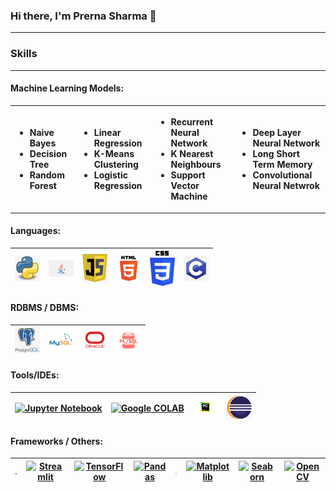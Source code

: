 ### Hi there, I'm Prerna Sharma 👋
---
### Skills
---
#### Machine Learning Models: 

<table>
<tr>
  <th style="text-align:left;"><ul><li> Naive Bayes </li><li> Decision Tree </li><li> Random Forest </li></ul></th>
  <th style="text-align:left;"><ul><li> Linear Regression </li><li> K-Means Clustering </li><li> Logistic Regression </li></ul></th>
  <th style="text-align:left;"><ul><li> Recurrent Neural Network </li><li> K Nearest Neighbours </li><li> Support Vector Machine </li></ul></th>
  <th style="text-align:left;"><ul><li> Deep Layer Neural Network </li><li> Long Short Term Memory </li><li> Convolutional Neural Netwrok </li></ul></th>
</tr>
</table>


#### Languages:

<table>
<thead>
<tr>
<th><a target="_blank" rel="noopener noreferrer nofollow" href="#"><img title="Python" alt="Python" src="https://github.com/sharma-prerna/sharma-prerna/blob/main/logos/python.jpg" style="max-width: 100%;" width="40px"></a>
</th>

<th><a target="_blank" rel="noopener noreferrer nofollow" href="#"><img title="Java" alt="Java" src="https://github.com/sharma-prerna/sharma-prerna/blob/main/logos/Java.png" style="max-width: 100%;" width="40px"></a>
</th>

<th><a target="_blank" rel="noopener noreferrer nofollow" href="#"><img alt="JS" title="JavaScript" src="https://github.com/sharma-prerna/sharma-prerna/blob/main/logos/javaScript.png" style="max-width: 100%;" width="40px"></a></th>

<th><a target="_blank" rel="noopener noreferrer nofollow" href="#"><img title="HTML" alt="HTML" src="https://github.com/sharma-prerna/sharma-prerna/blob/main/logos/html.png" style="max-width: 100%;" width="40px"></a></th>

<th><a target="_blank" rel="noopener noreferrer nofollow" href="#"><img title="CSS" alt="CSS" src="https://github.com/sharma-prerna/sharma-prerna/blob/main/logos/css.png" style="max-width: 100%;" width="40px"></a></th>

<th><a target="_blank" rel="noopener noreferrer nofollow" href="#"><img title="C" alt="C" src="https://github.com/sharma-prerna/sharma-prerna/blob/main/logos/c.jpg" style="max-width: 100%;" width="40px"></a></th>

</tr>
</thead>
</table>


#### RDBMS / DBMS:

<table>
<thead>
<tr>

<th><a target="_blank" rel="noopener noreferrer nofollow" href="#"><img title="postgreSQL" alt="postgreSQL" src="https://github.com/sharma-prerna/sharma-prerna/blob/main/logos/PostgreSQL.png" style="max-width: 100%;" width="40px"></a></th>

<th><a target="_blank" rel="noopener noreferrer nofollow" href="#"><img title="mySQL" alt="mySQL" src="https://github.com/sharma-prerna/sharma-prerna/blob/main/logos/mySql.png" style="max-width: 100%;" width="40px"></a></th>

<th><a target="_blank" rel="noopener noreferrer nofollow" href="#"><img title="Oracle" alt="Oracle" src="https://github.com/sharma-prerna/sharma-prerna/blob/main/logos/oracle.png" style="max-width: 100%;" width="40px"></a></th>

<th><a target="_blank" rel="noopener noreferrer nofollow" href="#"><img title="PL/SQL" alt="PL/SQL" src="https://github.com/sharma-prerna/sharma-prerna/blob/main/logos/plsql.png" style="max-width: 100%;" width="40px"></a></th>

</tr>
</thead>
</table>


#### Tools/IDEs:

<table>
<thead>
<tr>

<th><a target="_blank" rel="noopener noreferrer nofollow" href="#"><img title="Jupyter Notebook" alt="Jupyter Notebook" src="https://github.com/sharma-prerna/sharma-prerna/blob/main/logos/jupyternotebook.png" style="max-width: 100%;" width="40px"></a></th>

<th><a target="_blank" rel="noopener noreferrer nofollow" href="#"><img title="Google COLAB" alt="Google COLAB" src="https://github.com/sharma-prerna/sharma-prerna/blob/main/logos/googlecolab.png" style="max-width: 100%;" width="40px"></a></th>

<th><a target="_blank" rel="noopener noreferrer nofollow" href="#"><img title="PyCharm" alt="PyCharm" src="https://github.com/sharma-prerna/sharma-prerna/blob/main/logos/pycharm.png" style="max-width: 100%;" width="40px"></a></th>

<th><a target="_blank" rel="noopener noreferrer nofollow" href="#"><img title="Eclipse" alt="Eclipse" src="https://github.com/sharma-prerna/sharma-prerna/blob/main/logos/eclipse.png" style="max-width: 100%;" width="40px"></a></th>

</tr>
</thead>
</table>

#### Frameworks / Others:

<table>
<thead>
<tr>

<th><a target="_blank" rel="noopener noreferrer nofollow" href="#"><img title="Django" alt="Django" src="https://github.com/sharma-prerna/sharma-prerna/blob/main/logos/django.png" style="max-width: 100%;" width="40px"></a></th>

<th><a target="_blank" rel="noopener noreferrer nofollow" href="#"><img title="Streamlit" alt="Streamlit" src="https://github.com/sharma-prerna/sharma-prerna/blob/main/logos/streamlit.png" style="max-width: 100%;" width="40px"></a></th>

<th><a target="_blank" rel="noopener noreferrer nofollow" href="#"><img title="TensorFlow" alt="TensorFlow" src="https://github.com/sharma-prerna/sharma-prerna/blob/main/logos/tensorflow.png" style="max-width: 100%;" width="40px"></a></th>

<th><a target="_blank" rel="noopener noreferrer nofollow" href="#"><img title="Pandas" alt="Pandas" src="https://github.com/sharma-prerna/sharma-prerna/blob/main/logos/pandas.png" style="max-width: 100%;" width="40px"></a></th>

<th><a target="_blank" rel="noopener noreferrer nofollow" href="#"><img title="Numpy" alt="Numpy" src="https://github.com/sharma-prerna/sharma-prerna/blob/main/logos/numpy.png" style="max-width: 100%;" width="40px"></a></th>

<th><a target="_blank" rel="noopener noreferrer nofollow" href="#"><img title="Matplotlib" alt="Matplotlib" src="https://github.com/sharma-prerna/sharma-prerna/blob/main/logos/matplotlib.png" style="max-width: 100%;" width="40px"></a></th>

<th><a target="_blank" rel="noopener noreferrer nofollow" href="#"><img title="Seaborn" alt="Seaborn" src="https://github.com/sharma-prerna/sharma-prerna/blob/main/logos/seaborn.png" style="max-width: 100%;" width="40px"></a></th>

<th><a target="_blank" rel="noopener noreferrer nofollow" href="#"><img title="OpenCV" alt="OpenCV" src="https://github.com/sharma-prerna/sharma-prerna/blob/main/logos/opencv.png" style="max-width: 100%;" width="40px"></a></th>
</tr>
</thead>
</table> 


<!--
**sharma-prerna/sharma-prerna** is a ✨ _special_ ✨ repository because its `README.md` (this file) appears on your GitHub profile.

Here are some ideas to get you started:

- 🔭 I’m currently working on ...
- 🌱 I’m currently learning ...
- 👯 I’m looking to collaborate on ...
- 🤔 I’m looking for help with ...
- 💬 Ask me about ...
- 📫 How to reach me: ...
- 😄 Pronouns: ...
- ⚡ Fun fact: ...
-->
